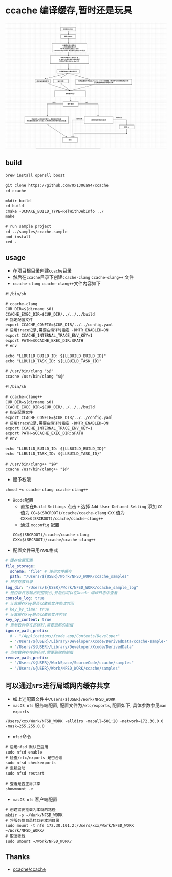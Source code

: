 # ccache 编译缓存,暂时还是玩具

![](/images/process.png)

## build

```shell
brew install opensll boost

git clone https://github.com/0x1306a94/ccache
cd ccache

mkdir build
cd build
cmake -DCMAKE_BUILD_TYPE=RelWithDebInfo ../
make

# run sample project
cd ../samples/ccache-sample
pod install
xed .
```

## usage
* 在项目根目录创建`ccache`目录
* 然后在`ccache`目录下创建`ccache-clang` `ccache-clang++` 文件
* `ccache-clang` `ccache-clang++`文件内容如下
```shell
#!/bin/sh

# ccache-clang
CUR_DIR=$(dirname $0)
CCACHE_EXEC_DIR=$CUR_DIR/../../../build
# 指定配置文件
export CCACHE_CONFIG=$CUR_DIR/../../config.yaml
# 启用trace记录,需要在编译时指定 -DMTR_ENABLED=ON
export CCACHE_INTERNAL_TRACE_ENV_KEY=1
export PATH=$CCACHE_EXEC_DIR:$PATH
# env

echo "LLBUILD_BUILD_ID: ${LLBUILD_BUILD_ID}"
echo "LLBUILD_TASK_ID: ${LLBUILD_TASK_ID}"

# /usr/bin/clang "$@"
ccache /usr/bin/clang "$@"

#!/bin/sh

# ccache-clang++
CUR_DIR=$(dirname $0)
CCACHE_EXEC_DIR=$CUR_DIR/../../../build
# 指定配置文件
export CCACHE_CONFIG=$CUR_DIR/../../config.yaml
# 启用trace记录,需要在编译时指定 -DMTR_ENABLED=ON
export CCACHE_INTERNAL_TRACE_ENV_KEY=1
export PATH=$CCACHE_EXEC_DIR:$PATH
# env

echo "LLBUILD_BUILD_ID: ${LLBUILD_BUILD_ID}"
echo "LLBUILD_TASK_ID: ${LLBUILD_TASK_ID}"

# /usr/bin/clang++ "$@"
ccache /usr/bin/clang++ "$@"
```
* 赋予权限
```shell
chmod +x ccache-clang ccache-clang++
``` 
* `Xcode`配置 
  * 直接在`Build Settings` 点击 `+` 选择 `Add User-Defined Setting` 添加 `CC` 值为 `CC=$(SRCROOT)/ccache/ccache-clang` `CXX` 值为 `CXX=$(SRCROOT)/ccache/ccache-clang++`
  * 通过 `xcconfig` 配置
  ```shell
  CC=$(SRCROOT)/ccache/ccache-clang
  CXX=$(SRCROOT)/ccache/ccache-clang++
  ```
* 配置文件采用`YAML`格式
```yaml
# 缓存位置配置
file_storage:
  scheme: "file" # 使用文件缓存
  path: "/Users/${USER}/Work/NFSD_WORK/ccache_samples"
# 日志存放目录
log_dir: "/Users/${USER}/Work/NFSD_WORK/ccache_sample_log"
# 是否将日志输出到控制台,开启后可以在Xcode 编译日志中查看
console_log: true
# 计算缓存key是否以依赖文件修改时间
# key_by_time: true
# 计算缓存key是否以依赖文件内容
key_by_content: true
# 当参数种存在路径时,需要忽略的前缀
ignore_path_prefix:
  # - "/Applications/Xcode.app/Contents/Developer"
  - "/Users/${USER}/Library/Developer/Xcode/DerivedData/ccache-sample-"
  - "/Users/${USER}/Library/Developer/Xcode/DerivedData"
# 当参数种存在路径时,需要删除的前缀
remove_path_prefix:
  - "/Users/${USER}/WorkSpace/SourceCode/ccache/samples"
  - "/Users/${USER}/Work/NFSD_WORK/ccache/samples"

```
  
## 可以通过`NFS`进行局域网内缓存共享
* 如上述配置文件中`/Users/${USER}/Work/NFSD_WORK`
* `macOS nfs` 服务端配置, 配置文件为`/etc/exports`, 配置如下, 具体参数参见`man exports`
```shell
/Users/xxx/Work/NFSD_WORK -alldirs -mapall=501:20 -network=172.30.0.0 -mask=255.255.0.0
```
* `nfsd`命令
```shell
# 启用nfsd 默认已启用
sudo nfsd enable 
# 检查/etc/exports 是否合法
sudo nfsd checkexports
# 重新启动
sudo nfsd restart

# 查看是否正常共享
showmount -e
```
* `macOS nfs` 客户端配置
```shell
# 创建需要挂载为本就的路径
mkdir -p ~/Work/NFSD_WORK
# 将服务端目录挂载到本地目录
sudo mount -t nfs 172.30.101.2:/Users/xxx/Work/NFSD_WORK ~/Work/NFSD_WORK/ 
# 取消挂载
sudo umount ~/Work/NFSD_WORK/ 
```
## Thanks
* [ccache/ccache](https://github.com/ccache/ccache)
